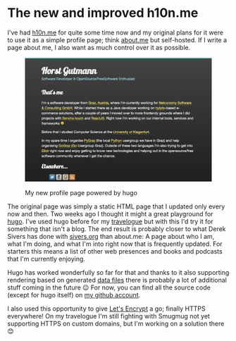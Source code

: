 # The new and improved h10n.me

I've had [h10n.me][] for quite some time now and my original plans for it were
to use it as a simple profile page; think [about.me][] but self-hosted. If I
write a page about me, I also want as much control over it as possible.

<figure>
<img src="h10n.me-tn.png" alt=""/>
<figcaption><p>My new profile page powered by hugo</p></figcaption>
</figure>

The original page was simply a static HTML page that I updated only every now
and then. Two weeks ago I thought it might a great playground for [hugo][]. I've
used hugo before for my [travelogue][] but with this I'd try it for something
that isn't a blog. The end result is probably closer to what Derek Sivers has
done with [sivers.org][] than about.me: A page about who I am, what I'm doing,
and what I'm into right now that is frequently updated. For starters this means
a list of other web presences and books and podcasts that I'm currently
enjoying.

Hugo has worked wonderfully so far for that and thanks to it also supporting
rendering based on generated [data files][] there is probably a lot of
additional stuff coming in the future 😉 For now, you can find all the source
code (except for hugo itself) on [my github account][].

I also used this opportunity to give [Let's Encrypt][] a go; finally HTTPS
everywhere! On my travelogue I'm still fighting with Smugmug not yet supporting
HTTPS on custom domains, but I'm working on a solution there 😊

[hugo]: http://gohugo.io/
[sivers.org]: http://sivers.org/
[travelogue]: https://travelogue.h10n.me
[data files]: http://gohugo.io/extras/datafiles/
[my github account]: https://github.com/zerok/h10n.me
[let's encrypt]: https://letsencrypt.org/
[about.me]: https://about.me/
[h10n.me]: https://h10n.me
